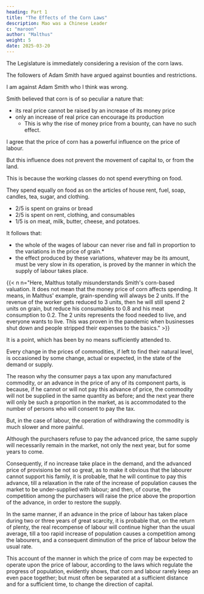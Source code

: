 ```yaml
---
heading: Part 1
title: "The Effects of the Corn Laws"
description: Mao was a Chinese Leader
c: "maroon"
author: "Malthus"
weight: 5
date: 2025-03-20
---
```



<!-- Observations on the Effects of the Corn Laws, and of a Rise or Fall in the Price of Corn on the Agriculture
and General Wealth of the Country

by the Rev. T.R. Malthus,
Professor of Political Economy at the East India College, Hertfordshire.

London: Printed for J. Johnson and Co., St. Paul's Church-Yard.
1814. -->

The Legislature is immediately considering a revision of the corn laws.

<!-- That the decision on such a subject, should be founded on a correct and enlightened view of the whole question, will be allowed to be of the utmost importance, both with regard to the stability of the measures to be adopted, and the effects to be expected from them. -->

<!-- For an attempt to contribute to the stock of information necessary to form such a decision, no apology can be necessary.

It may seem indeed probable, that but little further light can be thrown on a subject, which, owing to the system adopted in this country, has been so frequently the topic of discussion; but, after the best consideration which I have been able to give it, I own, it appears to me, that some important considerations have been neglected on both sides of the question, and that the effects of the corn laws, and of a rise or fall in the price of corn, on the agriculture and general wealth of the state, have not yet been fully laid before the public.

If this be true, I cannot help attributing it in some degree to the very peculiar argument brought forward by Dr Smith, in his discussion of the bounty upon the exportation of corn. 

Those who are conversant with the Wealth of nations, will be aware, that its great author has, on this occasion, left entirely in the background the broad, grand, and almost unanswerable arguments, which the general principles of political economy furnish in abundance against all systems of bounties and restrictions, and has only brought forwards, in a prominent manner, one which, it is intended, should apply to corn alone. 

It is not surprising that so high an authority should have had the effect of attracting the attention of the advocates of each side of the question, in an especial manner, to this particular argument.  -->

The followers of Adam Smith have argued against bounties and restrictions.

<!-- Those who have maintained the same cause with Dr Smith, have treated it nearly in the same way; and, though they may have alluded to the other more general and legitimate arguments against 

, have almost universally seemed to place their chief reliance on the appropriate and particular argument relating to the nature of corn. -->


<!-- On the other hand, those who have taken the opposite side of the question, if they have imagined that they had combated this particular argument with success, have been too apt to consider the point as determined, without much reference to the more weighty and important arguments, which remained behind. -->


I am against Adam Smith who I think was wrong. 

<!-- Among the latter description of persons I must rank myself. I have always thought, and still think, that this peculiar argument of Dr Smith, is fundamentally erroneous, and that it cannot be maintained without violating the great principles of supply and demand, and contradicting the general spirit and scope of the reasonings, which pervade the Wealth of nations.

When I previously considered the corn laws, my attention was too much engrossed by this one peculiar view of the subject, to give the other arguments, which belong to it, their due weight.

I am anxious to correct an error, of which I feel conscious. It is not however my intention, on the present occasion, to express an opinion on the general question. I shall only endeavour to state, with the strictest impartiality, what appear to me to be the advantages and disadvantages of each system, in the actual circumstances of our present situation, and what are the specific consequences, which may be expected to result from the adoption of either. My main object is to assist in affording the materials for a just and enlightened decision; and, whatever that decision may be, to prevent disappointment, in the event of the effects of the measure not being such as were previously contemplated. Nothing would tend so powerfully to bring the general principles of political economy into disrepute, and to prevent their spreading, as their being supported upon any occasion by reasoning, which constant and unequivocal experience should afterwards prove to be fallacious.

We must begin, therefore, by an inquiry into the truth of Dr Smith's argument, as we cannot with propriety proceed to the main question, till this preliminary point is settled. -->

Smith believed that corn is of so peculiar a nature that:
- its real price cannot be raised by an increase of its money price
- only an increase of real price can encourage its production
  - This is why the rise of money price from a bounty, can have no such effect.

I agree that the price of corn has a powerful influence on the price of labour.

 <!-- on an average of a considerable number of years;  -->

But this influence does not prevent the movement of capital to, or from the land.

 <!-- which is the precise point in question, will be made sufficiently evident by a short inquiry into the manner in which labour is paid and brought into the market, and by a consideration of the consequences to which the assumption of Dr Smith's proposition would inevitably lead. -->

This is because the working classes do not spend everything on food. 

<!-- In the first place, if we inquire into the expenditure of the labouring classes of society, we shall find, that it by no means consists wholly in food, and still less, of course, in mere bread or grain. 

In looking over that mine of information, for everything relating to prices and labour, Sir Frederick Morton Eden's work on the poor, I find, that in a labourer's family of about an average size,  -->

They spend equally on food as on the articles of house rent, fuel, soap, candles, tea, sugar, and clothing.
- 2/5 is spent on grains or bread
- 2/5 is spent on rent, clothing, and consumables
- 1/5 is on meat, milk, butter, cheese, and potatoes. 

 <!-- are generally equal to the articles of bread or meal. On a very rough estimate, the whole may be divided into five parts, of which two consist of meal or bread, two of the articles above mentioned, and one of  -->

 <!-- These divisions are, of course, subject to considerable variations, arising from the number of the family, and the amount of the earnings. But if they merely approximate towards the truth, a rise in the price of corn must be both slow and partial in its effects upon labour. Meat, milk, butter, cheese, and potatoes are slowly affected by the price of corn; house rent, bricks, stone, timber, fuel, soap, candles, and clothing, still more slowly; and, as far as some of them depend, in part or in the whole, upon foreign materials (as is the case with leather, linen, cottons, soap, and candles), they may be considered as independent of it; like the two remaining articles of tea and sugar, which are by no means unimportant in their amount. -->

It follows that:
- the whole of the wages of labour can never rise and fall in proportion to the variations in the price of grain.* 
- the effect produced by these variations, whatever may be its amount, must be very slow in its operation, is proved by the manner in which the supply of labour takes place.

{{< n n="Here, Malthus totally misunderstands Smith's corn-based valuation. It does not mean that the money price of corn affects spending. It means, in Malthus' example, grain-spending will always be 2 units. If the revenue of the worker gets reduced to 3 units, then he will still spend 2 units on grain, but reduce his consumables to 0.8 and his meat consumption to 0.2. The 2 units represents the food needed to live, and everyone wants to live. This was proven in the pandemic when businesses shut down and people stripped their expenses to the basics." >}}


It is a point, which has been by no means sufficiently attended to.

Every change in the prices of commodities, if left to find their natural level, is occasioned by some change, actual or expected, in the state of the demand or supply. 

The reason why the consumer pays a tax upon any manufactured commodity, or an advance in the price of any of its component parts, is because, if he cannot or will not pay this advance of price, the commodity will not be supplied in the same quantity as before; and the next year there will only be such a proportion in the market, as is accommodated to the number of persons who will consent to pay the tax. 

But, in the case of labour, the operation of withdrawing the commodity is much slower and more painful. 


Although the purchasers refuse to pay the advanced price, the same supply will necessarily remain in the market, not only the next year, but for some years to come.

Consequently, if no increase take place in the demand, and the advanced price of provisions be not so great, as to make it obvious that the labourer cannot support his family, it is probable, that he will continue to pay this advance, till a relaxation in the rate of the increase of population causes the market to be under-supplied with labour; and then, of course, the competition among the purchasers will raise the price above the proportion of the advance, in order to restore the supply. 

In the same manner, if an advance in the price of labour has taken place during two or three years of great scarcity, it is probable that, on the return of plenty, the real recompense of labour will continue higher than the usual average, till a too rapid increase of population causes a competition among the labourers, and a consequent diminution of the price of labour below the usual rate.

This account of the manner in which the price of corn may be expected to operate upon the price of labour, according to the laws which regulate the progress of population, evidently shows, that corn and labour rarely keep an even pace together; but must often be separated at a sufficient distance and for a sufficient time, to change the direction of capital.

